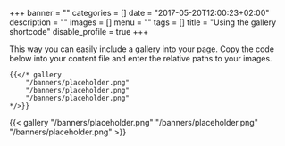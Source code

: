 +++
banner = ""
categories = []
date = "2017-05-20T12:00:23+02:00"
description = ""
images = []
menu = ""
tags = []
title = "Using the gallery shortcode"
disable_profile = true
+++

This way you can easily include a gallery into your page. Copy the code below into your content file and enter the relative paths to your images.

<!--more-->


    {{</* gallery
        "/banners/placeholder.png"
        "/banners/placeholder.png"
        "/banners/placeholder.png"
    */>}}

<p></p>

{{< gallery "/banners/placeholder.png" "/banners/placeholder.png" "/banners/placeholder.png" >}}
